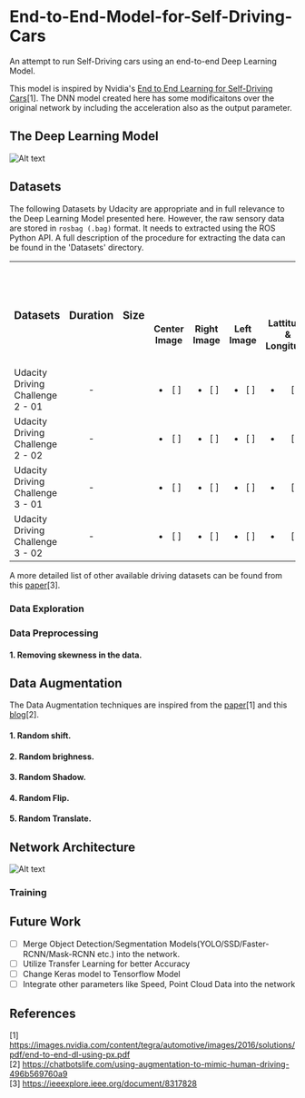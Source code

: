 # End-to-End-Model-for-Self-Driving-Cars
An attempt to run Self-Driving cars using an end-to-end Deep Learning Model.

This model is inspired by Nvidia's [End to End Learning for Self-Driving Cars](https://images.nvidia.com/content/tegra/automotive/images/2016/solutions/pdf/end-to-end-dl-using-px.pdf)[1]. The DNN model created here has some modificaitons over the original network by including the acceleration also as the output parameter.

## The Deep Learning Model
![Alt text]()

## Datasets
The following Datasets by Udacity are appropriate and in full relevance to the Deep Learning Model presented here. However, the raw sensory data are stored in `rosbag (.bag)` format. It needs to extracted using the ROS Python API. A full description of the procedure for extracting the data can be found in the 'Datasets' directory.

<table>
  <tr>
    <td rowspan=2 align="center"><h3>Datasets
    <td rowspan=2 align="center"><h3>Duration 
    <td rowspan=2 align="center"><h3>Size 
    <td rowspan=1 colspan=10 align="center"><h3>Parameters
  <tr> 
    <td align="center"><h4>Center Image	
    <td align="center"><h4>Right Image 
    <td align="center"><h4>Left Image
    <td align="center"><h4>Lattitude & Longitude
    <td align="center"><h4>Steering Angle 
    <td align="center"><h4>Throttle
    <td align="center"><h4>Brake
    <td align="center"><h4>Speed
    <td align="center"><h4>Gear
    <td align="center"><h4>Point Cloud Data
  <tr>
    <td> Udacity Driving Challenge 2 - 01
    <td align="center"> -
    <td align="center">
    <td align="center"><ul><li>[ ] </ul>
    <td align="center"><ul><li>[ ] </ul>
    <td align="center"><ul><li>[ ] </ul>
    <td align="center"><ul><li>[ ] </ul>
    <td align="center"><ul><li>[ ] </ul>
    <td align="center"><ul><li>[ ] </ul>
    <td align="center"><ul><li>[ ] </ul>
    <td align="center"><ul><li>[ ] </ul>
    <td align="center"><ul><li>[ ] </ul>
    <td align="center"><ul><li>[ ] </ul>
  <tr>
    <td> Udacity Driving Challenge 2 - 02
    <td align="center"> -
    <td align="center">
    <td align="center"><ul><li>[ ] </ul>
    <td align="center"><ul><li>[ ] </ul>
    <td align="center"><ul><li>[ ] </ul>
    <td align="center"><ul><li>[ ] </ul>
    <td align="center"><ul><li>[ ] </ul>
    <td align="center"><ul><li>[ ] </ul>
    <td align="center"><ul><li>[ ] </ul>
    <td align="center"><ul><li>[ ] </ul>
    <td align="center"><ul><li>[ ] </ul>
    <td align="center"><ul><li>[ ] </ul>
  <tr>
    <td> Udacity Driving Challenge 3 - 01
    <td align="center"> -
    <td align="center">
    <td align="center"><ul><li>[ ] </ul>
    <td align="center"><ul><li>[ ] </ul>
    <td align="center"><ul><li>[ ] </ul>
    <td align="center"><ul><li>[ ] </ul>
    <td align="center"><ul><li>[ ] </ul>
    <td align="center"><ul><li>[ ] </ul>
    <td align="center"><ul><li>[ ] </ul>
    <td align="center"><ul><li>[ ] </ul>
    <td align="center"><ul><li>[ ] </ul>
    <td align="center"><ul><li>[ ] </ul>
  <tr>
    <td> Udacity Driving Challenge 3 - 02
    <td align="center"> -
    <td align="center">
    <td align="center"><ul><li>[ ] </ul>
    <td align="center"><ul><li>[ ] </ul>
    <td align="center"><ul><li>[ ] </ul>
    <td align="center"><ul><li>[ ] </ul>
    <td align="center"><ul><li>[ ] </ul>
    <td align="center"><ul><li>[ ] </ul>
    <td align="center"><ul><li>[ ] </ul>
    <td align="center"><ul><li>[ ] </ul>
    <td align="center"><ul><li>[ ] </ul>
    <td align="center"><ul><li>[ ] </ul>
  </tr>
</table>
      
A more detailed list of other available driving datasets can be found from this [paper](https://ieeexplore.ieee.org/document/8317828)[3].

### Data Exploration

### Data Preprocessing
#### 1. Removing skewness in the data.

## Data Augmentation
The Data Augmentation techniques are inspired from the [paper](https://images.nvidia.com/content/tegra/automotive/images/2016/solutions/pdf/end-to-end-dl-using-px.pdf)[1] and this [blog](https://chatbotslife.com/using-augmentation-to-mimic-human-driving-496b569760a9)[2].

#### 1. Random shift.

#### 2. Random brighness.

#### 3. Random Shadow.

#### 4. Random Flip.

#### 5. Random Translate.

## Network Architecture
![Alt text]()

### Training

## Future Work
- [ ] Merge Object Detection/Segmentation Models(YOLO/SSD/Faster-RCNN/Mask-RCNN etc.) into the network.
- [ ] Utilize Transfer Learning for better Accuracy
- [ ] Change Keras model to Tensorflow Model
- [ ] Integrate other parameters like Speed, Point Cloud Data into the network

## References
[1] https://images.nvidia.com/content/tegra/automotive/images/2016/solutions/pdf/end-to-end-dl-using-px.pdf <br>
[2] https://chatbotslife.com/using-augmentation-to-mimic-human-driving-496b569760a9 <br>
[3] https://ieeexplore.ieee.org/document/8317828
